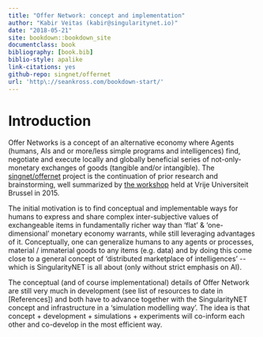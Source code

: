 ```yaml
--- 
title: "Offer Network: concept and implementation"
author: "Kabir Veitas (kabir@singularitynet.io)"
date: "2018-05-21"
site: bookdown::bookdown_site
documentclass: book
bibliography: [book.bib]
biblio-style: apalike
link-citations: yes
github-repo: singnet/offernet
url: 'http\://seankross.com/bookdown-start/'
---
```


# Introduction

Offer Networks is a concept of an alternative economy where Agents (humans, AIs and or more/less simple programs and intelligences) find, negotiate and execute locally and globally beneficial series of not-only-monetary exchanges of goods (tangible and/or intangible). The [singnet/offernet](https://github.com/singnet/offernet) project is the continuation of prior research and brainstorming, well summarized by [the workshop](http://globalbraininstitute.github.io/onet/) held at Vrije Universiteit Brussel in 2015.

The initial motivation is to find conceptual and implementable ways for humans to express and share complex inter-subjective values of exchangeable items in fundamentally richer way than ‘flat’ & ‘one-dimensional’ monetary economy warrants, while still leveraging advantages of it. Conceptually, one can generalize humans to any agents or processes, material / immaterial goods to any items (e.g. data) and by doing this come close to a general concept of ‘distributed marketplace of intelligences’  -- which is SingularityNET is all about (only without strict emphasis on AI).

The conceptual (and of course implementational) details of Offer Network are still very much in development (see list of resources to date in [References]) and both have to advance together with the SingularityNET concept and infrastructure in a ‘simulation modelling way’. The idea is that concept + development + simulations + experiments will co-inform each other and co-develop in the most efficient way.
